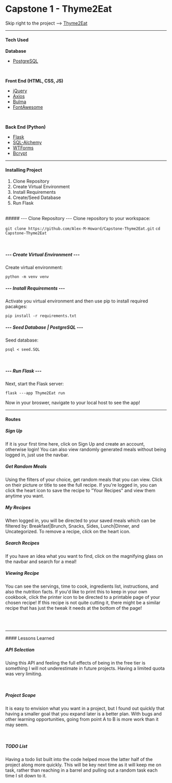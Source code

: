 # Capstone 1 - Thyme2Eat
Skip right to the project --> [Thyme2Eat](https://thyme2eat.up.railway.app)
<hr>

#### Tech Used
**Database**
* [PostgreSQL](https://www.postgresql.org/)
<br>

**Front End (HTML, CSS, JS)**
* [jQuery](https://api.jquery.com/)
* [Axios](https://axios-http.com/)
* [Bulma](https://bulma.io) 
* [FontAwesome](https://fontawesome.com/)

<br>

**Back End (Python)**
* [Flask](https://flask.palletsprojects.com/en/2.2.x/)
* [SQL-Alchemy](https://flask-sqlalchemy.palletsprojects.com/)
* [WTForms](https://wtforms.readthedocs.io/en/3.0.x/)
* [Bcrypt](https://github.com/pyca/bcrypt/)

<hr>

#### Installing Project
1. Clone Repository
2. Create Virtual Environment
3. Install Requirements
4. Create/Seed Database
5. Run Flask

<br>
##### --- Clone Repository ---
Clone repository to your workspace:

`git clone https://github.com/Alex-M-Howard/Capstone-Thyme2Eat.git`
`cd Capstone-Thyme2Eat`

<br>

##### --- Create Virtual Environment ---
Create virtual environment:

`python -m venv venv`
<br>

##### --- Install Requirements ---
Activate you virtual environment and then use pip to install required pacakges:

`pip install -r requirements.txt`
<br>

##### --- Seed Database | PostgreSQL ---
Seed database:

`psql < seed.SQL`

<br>

##### --- Run Flask ---
Next, start the Flask server:

`flask ---app Thyme2Eat run`

Now in your broswer, navigate to your local host to see the app!

<hr>

#### Routes 
##### Sign Up
If it is your first time here, click on Sign Up and create an account, otherwise login! You can also view randomly generated meals without being logged in, just use the navbar.
<br>

##### Get Random Meals
Using the filters of your choice, get random meals that you can view. Click on their picture or title to see the full recipe. If you're logged in, you can click the heart icon to save the recipe to "Your Recipes" and view them anytime you want. 
<br>

##### My Recipes
When logged in, you will be directed to your saved meals which can be filtered by: Breakfast|Brunch, Snacks, Sides, Lunch|Dinner, and Uncategorized. To remove a recipe, click on the heart icon.
<br>

##### Search Recipes
If you have an idea what you want to find, click on the magnifying glass on the navbar and search for a meal!
<br>

##### Viewing Recipe
You can see the servings, time to cook, ingredients list, instructions, and also the nutrition facts. If you'd like to print this to keep in your own cookbook, click the printer icon to be directed to a printable page of your chosen recipe! If this recipe is not quite cutting it, there might be a similar recipe that has just the tweak it needs at the bottom of the page!


<br>
<br>
<hr>
#### Lessons Learned

##### API Selection
Using this API and feeling the full effects of being in the free tier is something I will not underestimate in future projects. Having a limited quota was very limiting.

<br>

##### Project Scope
It is easy to envision what you want in a project, but I found out quickly that having a smaller goal that you expand later is a better plan. With bugs and other learning opportunities, going from point A to B is more work than it may seem. 

<br>

##### TODO List
Having a todo list built into the code helped move the latter half of the project along more quickly. This will be key next time as it will keep me on task, rather than reaching in a barrel and pulling out a random task each time I sit down to it. 

